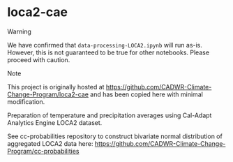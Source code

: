# loca2-cae

> [!WARNING]
> We have confirmed that `data-processing-LOCA2.ipynb`  will run as-is. However, this is
> not guaranteed to be true for other notebooks. Please proceed with caution.

> [!NOTE]
> This project is originally hosted at https://github.com/CADWR-Climate-Change-Program/loca2-cae and has been copied here with minimal modification.

Preparation of temperature and precipitation averages using Cal-Adapt Analytics Engine LOCA2 dataset. 

See cc-probabilities repository to construct bivariate normal distribution of aggregated LOCA2 data here: https://github.com/CADWR-Climate-Change-Program/cc-probabilities
